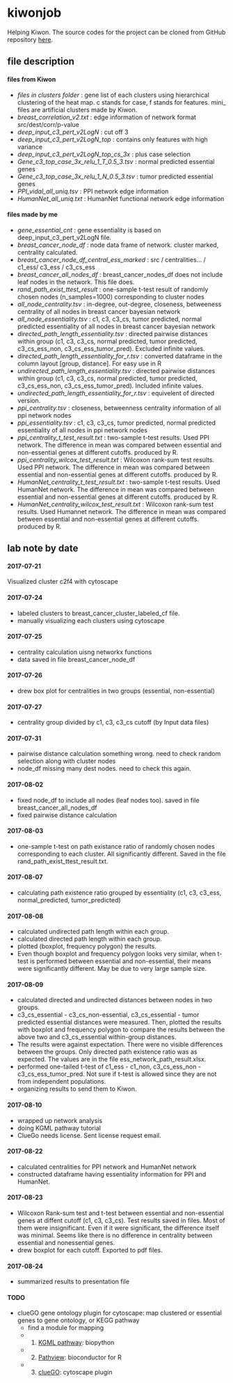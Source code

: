 # kiwonjob
Helping Kiwon.
The source codes for the project can be cloned from GitHub repository [here](https://github.com/Wangmoaza/kiwonjob).

## file description

#### files from Kiwon

* *files in clusters folder* : gene list of each clusters using hierarchical clustering of the heat map. c stands for case, f stands for features. mini_ files are artificial clusters made by Kiwon.
* *breast_correlation_v2.txt* : edge information of network format src/dest/corr/p-value
* *deep_input_c3_pert_v2LogN* : cut off 3
* *deep_input_c3_pert_v2LogN_top* : contains only features with high variance
* *deep_input_c3_pert_v2LogN_top_cs_3x* : plus case selection
* *Gene_c3_top_case_3x_relu_1_T_0.5_3.tsv* : normal predicted essential genes
* *Gene_c3_top_case_3x_relu_1_N_0.5_3.tsv* : tumor predicted essential genes
* *PPI_vidal_all_uniq.tsv* : PPI network edge information
* *HumanNet_all_uniq.txt* : HumanNet functional network edge information

#### files made by me

* *gene_essential_cnt* : gene essentiality is based on deep_input_c3_pert_v2LogN file.
*  *breast_cancer_node_df* : node data frame of network. cluster marked, centrality calculated.
*  *breast_cancer_node_df_central_ess_marked* : src / centralities... / c1_ess/ c3_ess / c3_cs_ess
*  *breast_cancer_all_nodes_df* : breast_cancer_nodes_df does not include leaf nodes in the network. This file does.
* *rand_path_exist_ttest_result* : one-sample t-test result of randomly chosen nodes (n_samples=1000) corresponding to cluster nodes
* *all_node_centrality.tsv* : in-degree, out-degree, closeness, betweeness centrality of all nodes in breast cancer bayesian network
* *all_node_essentiality.tsv* : c1, c3, c3_cs, tumor predicted, normal predicted essentiality of all nodes in breast cancer bayesian network
* *directed_path_length_essentiality.tsv* : directed pairwise distances within group (c1, c3, c3_cs, normal predicted, tumor predicted, c3_cs_ess_non, c3_cs_ess_tumor_pred). Excluded infinite values.
* *directed_path_length_essentiality_for_r.tsv* : converted dataframe in the column layout [group, distance]. For easy use in R
* *undirected_path_length_essentiality.tsv* : directed pairwise distances within group (c1, c3, c3_cs, normal predicted, tumor predicted, c3_cs_ess_non, c3_cs_ess_tumor_pred). Included infinite values.
* *undirected_path_length_essentiality_for_r.tsv* : equivelent of directed version.
* *ppi_centrality.tsv* : closeness, betweenness centrality information of all ppi network nodes
*  *ppi_essentiality.tsv* : c1, c3, c3_cs, tumor predicted, normal predicted essentiality of all nodes in ppi network nodes
* *ppi_centrality_t_test_result.txt* : two-sample t-test results. Used PPI network. The difference in mean was compared between essential and non-essential genes at different cutoffs. produced by R.
* *ppi_centrality_wilcox_test_result.txt* : Wilcoxon rank-sum test results. Used PPI network. The difference in mean was compared between essential and non-essential genes at different cutoffs. produced by R.
* *HumanNet_centrality_t_test_result.txt* : two-sample t-test results. Used HumanNet network. The difference in mean was compared between essential and non-essential genes at different cutoffs. produced by R.
* *HumanNet_centrality_wilcox_test_result.txt* : Wilcoxon rank-sum test results. Used Humannet network. The difference in mean was compared between essential and non-essential genes at different cutoffs. produced by R.

## lab note by date

#### 2017-07-21

Visualized cluster c2f4 with cytoscape

#### 2017-07-24

* labeled clusters to breast_cancer_cluster_labeled_cf file.
* manually visualizing each clusters using cytoscape

#### 2017-07-25

* centrality calculation uisng networkx functions
* data saved in file breast_cancer_node_df

#### 2017-07-26

* drew box plot for centralities in two groups (essential, non-essential)

#### 2017-07-27

* centrality group divided by c1, c3, c3_cs cutoff (by Input data files)

#### 2017-07-31

* pairwise distance calculation something wrong. need to check random selection along with cluster nodes
* node_df missing many dest nodes. need to check this again.

#### 2017-08-02

* fixed node_df to include all nodes (leaf nodes too). saved in file breast_cancer_all_nodes_df
* fixed pairwise distance calculation

#### 2017-08-03

* one-sample t-test on path existance ratio of randomly chosen nodes corresponding to each cluster. All significantly different. Saved in the file rand_path_exist_ttest_result.txt.

#### 2017-08-07

* calculating path existence ratio grouped by essentiality (c1, c3, c3_ess, normal_predicted, tumor_predicted)

#### 2017-08-08

* calculated undirected path length within each group.
* calculated directed path length within each group.
* plotted (boxplot, frequency polygon) the results.
* Even though boxplot and frequency polygon looks very similar, when t-test is performed between essential and non-essential, their means were significantly different. May be due to very large sample size.

#### 2017-08-09

* calculated directed and undirected distances between nodes in two groups.
* c3_cs_essential - c3_cs_non-essential, c3_cs_essential - tumor predicted essential distances were measured. Then, plotted the results with boxplot and frequency polygon to compare the results between the above two and c3_cs_essential within-group distances.
* The results were against expectation. There were no visible differences between the groups. Only directed path existence ratio was as expected. The values are in the file ess_network_path_result.xlsx.
* performed one-tailed t-test of c1_ess - c1_non, c3_cs_ess_non - c3_cs_ess_tumor_pred. Not sure if t-test is allowed since they are not from independent populations.
* organizing results to send them to Kiwon.

#### 2017-08-10

* wrapped up network analysis
* doing KGML pathway tutorial
* ClueGo needs license. Sent license request email.

#### 2017-08-22

* calculated centralities for PPI network and HumanNet network
* constructed dataframe having essentiality information for PPI and HumanNet.

#### 2017-08-23

* Wilcoxon Rank-sum test and t-test between essential and non-essential genes at diffent cutoff (c1, c3, c3_cs). Test results saved in files. Most of them were insignificant. Even if it were significant, the difference itself was minimal. Seems like there is no difference in centrality between essential and nonessential genes.
* drew boxplot for each cutoff. Exported to pdf files.

#### 2017-08-24

* summarized results to presentation file

#### TODO

* clueGO gene ontology plugin for cytoscape: map clustered or essential genes to gene ontology, or KEGG pathway
    - find a module for mapping
    - 1. [KGML pathway](http://biopython.org/DIST/docs/api/Bio.KEGG.KGML.KGML_pathway-module.html): biopython
    - 2. [Pathview](http://pathview.r-forge.r-project.org/): bioconductor for R
    - 3. [clueGO](http://apps.cytoscape.org/apps/cluego): cytoscape plugin

